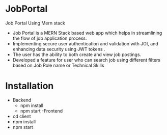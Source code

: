 # JobPortal
Job Portal Using Mern stack

- Job Portal is a MERN Stack based web app which helps in streamlining the flow of job application process.
- Implementing secure user authentication and validation with JOI, and enhancing data security using JWT tokens .
- The user has the ability to both create and view job postings.
- Developed a feature for user who can search job using different filters based on Job Role name or Technical Skills

# Installation
- Backend
  - npm install
  - npm start
-Frontend
 - cd client
 - npm install
 - npm start
